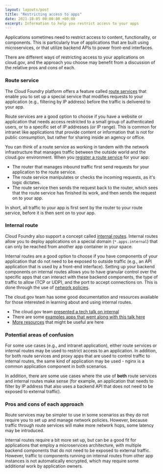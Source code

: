```yaml
---
layout: layouts/post
title: "Restricting access to apps"
date: 2021-10-05 00:00:00 +00:00
excerpt: Information to help you restrict access to your apps
---
```


Applications sometimes need to restrict access to content, functionality, or components. This is particularly true of applications that are built using microservices, or that utilize backend APIs to power front-end interfaces.

There are different ways of restricting access to your applications on cloud.gov, and the approach you choose may benefit from a discussion of the relative pros and cons of each. 

### Route service

The Cloud Foundry platform offers a feature called [route services](https://docs.cloudfoundry.org/services/route-services.html) that enable you to set up a special service that modifies requests to your application (e.g., filtering by IP address) before the traffic is delivered to your app.  

Route services are a good option to choose if you have a website or application that needs access restricted to a small group of authenticated users, or to a specific set of IP addresses (or IP range). This is common for intranet like applications that provide content or information that is not for public consumption, but rather for sharing inside an agency or office. 

You can think of a route service as working in tandem with the network infrastructure that manages traffic between the outside world and the cloud.gov environment. When you [register a route service](https://docs.cloud.service.gov.uk/deploying_services/route_services/#implement-a-route-service) for your app:

* The router that manages inbound traffic first send requests for your application to the route service.
* The route service manipulates or checks the incoming requests, as it's logic dictates.
* The route service then sends the request back to the router, which sees that the route service has finished its work, and then sends the request on to your app.

In short, all traffic to your app is first sent by the router to your route service, before it is then sent on to your app. 

### Internal route

Cloud Foundry also support a concept called [internal routes](https://docs.cloudfoundry.org/devguide/deploy-apps/routes-domains.html#internal-routes). Internal routes allow you to deploy applications on a special domain (`*.apps.internal`) that can only be reached from another app container in your space.

Internal routes are a good option to choose if you have components of your application that do not need to be exposed to outside traffic (e.g., an API application that is used by a front-end interface). Setting up your backend components on internal routes allows you to have granular control over the specific apps that can interact with these backend components, the type of traffic to allow (TCP or UDP), and the port to accept connections on. This is done through the use of [network policies](https://cli.cloudfoundry.org/en-US/v6/add-network-policy.html).

The cloud.gov team has some good documentation and resources available for those interested in learning about and using internal routes.

* The cloud.gov team [presented a tech talk on internal](https://www.youtube.com/watch?v=2m4FP522DU8)
* There are some [examples apps that went along with this talk here](https://github.com/cloud-gov/tech-talk-internal-routes)
* [More resources](https://github.com/cloud-gov/tech-talk-internal-routes#additional-resources) that might be useful are here

### Potential areas of confusion

For some use cases (e.g., and intranet application), either route services or internal routes may be used to restrict access to an application. In addition, for both route services and proxy apps that are used to control traffic to internal routes, the same kind of application may be used - nginx is a common application component in both scenarios.

In addition, there are some use cases where the use of **both** route services and internal routes make sense (for example, an application that needs to filter by IP address that also uses a backend API that does not need to be exposed to external traffic).

### Pros and cons of each approach

Route services may be simpler to use in some scenarios as they do not require you to set up and manage network policies. However, because traffic through route services will make more network hops, some latency may be introduced.

Internal routes require a bit more set up, but can be a good fit for applications that employ a microservices architecture, with multiple backend components that do not need to be exposed to external traffic. However, traffic to components running on internal routes from other app instances is not automatically encrypted, which may require some additional work by application owners.